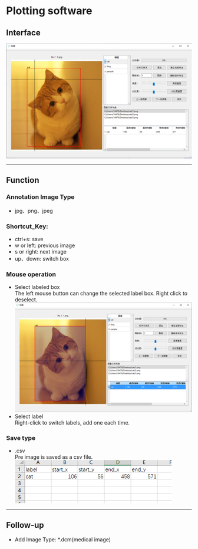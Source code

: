 # Plotting software
## Interface
![Image text](https://github.com/wq9411/Plot/blob/master/picture/interface.png)

---
## Function
### Annotation Image Type
- jpg、png、jpeg
### Shortcut_Key: 
- ctrl+s: save
- w or left: previous image
- s or right: next image
- up、down: switch box
### Mouse operation
- Select labeled box  
The left mouse button can change the selected label box. Right click to deselect.  
![Image text](https://github.com/wq9411/Plot/blob/master/picture/select_bbox.png)
- Select label  
Right-click to switch labels, add one each time.
### Save type
- .csv  
Pre image is saved as a csv file.  
![Image text](https://github.com/wq9411/Plot/blob/master/picture/save.png)
---
## Follow-up
- Add Image Type: *.dcm(medical image)